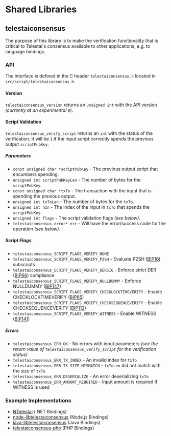 Shared Libraries
================

## telestaiconsensus

The purpose of this library is to make the verification functionality that is critical to Telestai's consensus available to other applications, e.g. to language bindings.

### API

The interface is defined in the C header `telestaiconsensus.h` located in  `src/script/telestaiconsensus.h`.

#### Version

`telestaiconsensus_version` returns an `unsigned int` with the API version *(currently at an experimental `0`)*.

#### Script Validation

`telestaiconsensus_verify_script` returns an `int` with the status of the verification. It will be `1` if the input script correctly spends the previous output `scriptPubKey`.

##### Parameters
- `const unsigned char *scriptPubKey` - The previous output script that encumbers spending.
- `unsigned int scriptPubKeyLen` - The number of bytes for the `scriptPubKey`.
- `const unsigned char *txTo` - The transaction with the input that is spending the previous output.
- `unsigned int txToLen` - The number of bytes for the `txTo`.
- `unsigned int nIn` - The index of the input in `txTo` that spends the `scriptPubKey`.
- `unsigned int flags` - The script validation flags *(see below)*.
- `telestaiconsensus_error* err` - Will have the error/success code for the operation *(see below)*.

##### Script Flags
- `telestaiconsensus_SCRIPT_FLAGS_VERIFY_NONE`
- `telestaiconsensus_SCRIPT_FLAGS_VERIFY_P2SH` - Evaluate P2SH ([BIP16](https://github.com/bitcoin/bips/blob/master/bip-0016.mediawiki)) subscripts
- `telestaiconsensus_SCRIPT_FLAGS_VERIFY_DERSIG` - Enforce strict DER ([BIP66](https://github.com/bitcoin/bips/blob/master/bip-0066.mediawiki)) compliance
- `telestaiconsensus_SCRIPT_FLAGS_VERIFY_NULLDUMMY` - Enforce NULLDUMMY ([BIP147](https://github.com/bitcoin/bips/blob/master/bip-0147.mediawiki))
- `telestaiconsensus_SCRIPT_FLAGS_VERIFY_CHECKLOCKTIMEVERIFY` - Enable CHECKLOCKTIMEVERIFY ([BIP65](https://github.com/bitcoin/bips/blob/master/bip-0065.mediawiki))
- `telestaiconsensus_SCRIPT_FLAGS_VERIFY_CHECKSEQUENCEVERIFY` - Enable CHECKSEQUENCEVERIFY ([BIP112](https://github.com/bitcoin/bips/blob/master/bip-0112.mediawiki))
- `telestaiconsensus_SCRIPT_FLAGS_VERIFY_WITNESS` - Enable WITNESS ([BIP141](https://github.com/bitcoin/bips/blob/master/bip-0141.mediawiki))

##### Errors
- `telestaiconsensus_ERR_OK` - No errors with input parameters *(see the return value of `telestaiconsensus_verify_script` for the verification status)*
- `telestaiconsensus_ERR_TX_INDEX` - An invalid index for `txTo`
- `telestaiconsensus_ERR_TX_SIZE_MISMATCH` - `txToLen` did not match with the size of `txTo`
- `telestaiconsensus_ERR_DESERIALIZE` - An error deserializing `txTo`
- `telestaiconsensus_ERR_AMOUNT_REQUIRED` - Input amount is required if WITNESS is used

### Example Implementations
- [NTelestai](https://github.com/NicolasDorier/NTelestai/blob/master/NTelestai/Script.cs#L814) (.NET Bindings)
- [node-libtelestaiconsensus](https://github.com/bitpay/node-libtelestaiconsensus) (Node.js Bindings)
- [java-libtelestaiconsensus](https://github.com/dexX7/java-libtelestaiconsensus) (Java Bindings)
- [telestaiconsensus-php](https://github.com/Bit-Wasp/telestaiconsensus-php) (PHP Bindings)
